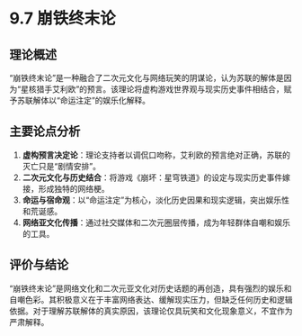 # 9.7 崩铁终末论

## 理论概述
“崩铁终末论”是一种融合了二次元文化与网络玩笑的阴谋论，认为苏联的解体是因为“星核猎手艾利欧”的预言。该理论将虚构游戏世界观与现实历史事件相结合，赋予苏联解体以“命运注定”的娱乐化解释。

## 主要论点分析
1. **虚构预言决定论**：理论支持者以调侃口吻称，艾利欧的预言绝对正确，苏联的灭亡只是“剧情安排”。
2. **二次元文化与历史结合**：将游戏《崩坏：星穹铁道》的设定与现实历史事件嫁接，形成独特的网络梗。
3. **命运与宿命观**：以“命运注定”为核心，淡化历史因果和现实逻辑，突出娱乐性和荒诞感。
4. **网络亚文化传播**：通过社交媒体和二次元圈层传播，成为年轻群体自嘲和娱乐的工具。

## 评价与结论
“崩铁终末论”是网络文化和二次元亚文化对历史话题的再创造，具有强烈的娱乐和自嘲色彩。其积极意义在于丰富网络表达、缓解现实压力，但缺乏任何历史和逻辑依据。对于理解苏联解体的真实原因，该理论仅具玩笑和文化现象意义，不宜作为严肃解释。